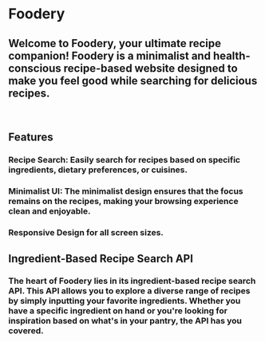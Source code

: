 # Foodery
## Welcome to Foodery, your ultimate recipe companion! Foodery is a minimalist and health-conscious recipe-based website designed to make you feel good while searching for delicious recipes.
<br/>

## Features
### Recipe Search: Easily search for recipes based on specific ingredients, dietary preferences, or cuisines.
### Minimalist UI: The minimalist design ensures that the focus remains on the recipes, making your browsing experience clean and enjoyable.
### Responsive Design for all screen sizes.
## Ingredient-Based Recipe Search API
### The heart of Foodery lies in its ingredient-based recipe search API. This API allows you to explore a diverse range of recipes by simply inputting your favorite ingredients. Whether you have a specific ingredient on hand or you're looking for inspiration based on what's in your pantry, the API has you covered.

